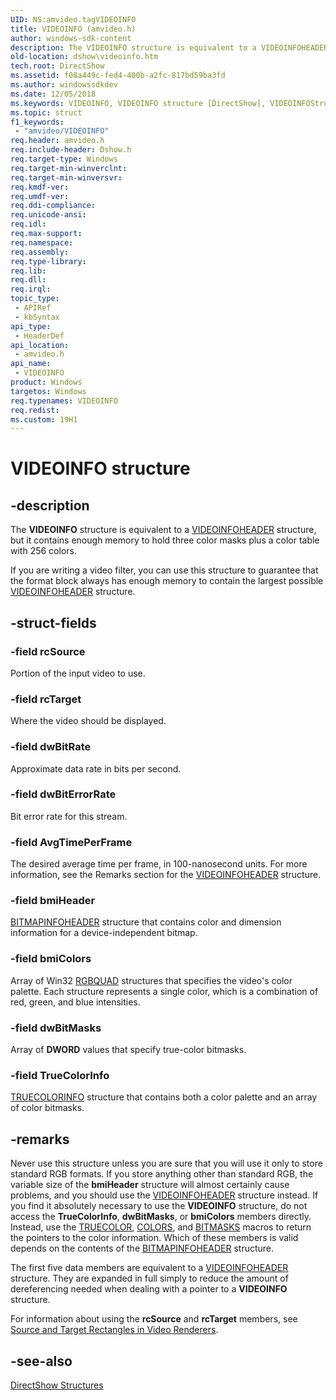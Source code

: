 ```yaml
---
UID: NS:amvideo.tagVIDEOINFO
title: VIDEOINFO (amvideo.h)
author: windows-sdk-content
description: The VIDEOINFO structure is equivalent to a VIDEOINFOHEADER structure, but it contains enough memory to hold three color masks plus a color table with 256 colors.If you are writing a video filter, you can use this structure to guarantee that the format block always has enough memory to contain the largest possible VIDEOINFOHEADER structure.
old-location: dshow\videoinfo.htm
tech.root: DirectShow
ms.assetid: f08a449c-fed4-400b-a2fc-817bd59ba3fd
ms.author: windowssdkdev
ms.date: 12/05/2018
ms.keywords: VIDEOINFO, VIDEOINFO structure [DirectShow], VIDEOINFOStructure, amvideo/VIDEOINFO, dshow.videoinfo
ms.topic: struct
f1_keywords: 
 - "amvideo/VIDEOINFO"
req.header: amvideo.h
req.include-header: Dshow.h
req.target-type: Windows
req.target-min-winverclnt: 
req.target-min-winversvr: 
req.kmdf-ver: 
req.umdf-ver: 
req.ddi-compliance: 
req.unicode-ansi: 
req.idl: 
req.max-support: 
req.namespace: 
req.assembly: 
req.type-library: 
req.lib: 
req.dll: 
req.irql: 
topic_type:
 - APIRef
 - kbSyntax
api_type:
 - HeaderDef
api_location:
 - amvideo.h
api_name:
 - VIDEOINFO
product: Windows
targetos: Windows
req.typenames: VIDEOINFO
req.redist: 
ms.custom: 19H1
---
```


# VIDEOINFO structure


## -description



The <b>VIDEOINFO</b> structure is equivalent to a <a href="https://docs.microsoft.com/previous-versions/windows/desktop/api/amvideo/ns-amvideo-videoinfoheader">VIDEOINFOHEADER</a> structure, but it contains enough memory to hold three color masks plus a color table with 256 colors.

If you are writing a video filter, you can use this structure to guarantee that the format block always has enough memory to contain the largest possible <a href="https://docs.microsoft.com/previous-versions/windows/desktop/api/amvideo/ns-amvideo-videoinfoheader">VIDEOINFOHEADER</a> structure.




## -struct-fields




### -field rcSource

Portion of the input video to use.
          


### -field rcTarget

Where the video should be displayed.
          


### -field dwBitRate

Approximate data rate in bits per second.
          


### -field dwBitErrorRate

Bit error rate for this stream.
          


### -field AvgTimePerFrame

The desired average time per frame, in 100-nanosecond units. For more information, see the Remarks section for the <a href="https://docs.microsoft.com/previous-versions/windows/desktop/api/amvideo/ns-amvideo-videoinfoheader">VIDEOINFOHEADER</a> structure.
          


### -field bmiHeader


<a href="https://docs.microsoft.com/windows/desktop/api/wingdi/ns-wingdi-bitmapinfoheader">BITMAPINFOHEADER</a> structure that contains color and dimension information for a device-independent bitmap.
          


### -field bmiColors

Array of Win32 <a href="https://docs.microsoft.com/windows/desktop/api/wingdi/ns-wingdi-rgbquad">RGBQUAD</a> structures that specifies the video's color palette. Each structure represents a single color, which is a combination of red, green, and blue intensities.
            


### -field dwBitMasks

Array of <b>DWORD</b> values that specify true-color bitmasks.
            


### -field TrueColorInfo


<a href="https://docs.microsoft.com/previous-versions/windows/desktop/api/amvideo/ns-amvideo-truecolorinfo">TRUECOLORINFO</a> structure that contains both a color palette and an array of color bitmasks.
            


## -remarks



Never use this structure unless you are sure that you will use it only to store standard RGB formats. If you store anything other than standard RGB, the variable size of the <b>bmiHeader</b> structure will almost certainly cause problems, and you should use the <a href="https://docs.microsoft.com/previous-versions/windows/desktop/api/amvideo/ns-amvideo-videoinfoheader">VIDEOINFOHEADER</a> structure instead. If you find it absolutely necessary to use the <b>VIDEOINFO</b> structure, do not access the <b>TrueColorInfo</b>, <b>dwBitMasks</b>, or <b>bmiColors</b> members directly. Instead, use the <a href="https://docs.microsoft.com/previous-versions/windows/desktop/legacy/dd407230(v=vs.85)">TRUECOLOR</a>, <a href="https://docs.microsoft.com/windows/desktop/api/amvideo/nf-amvideo-colors">COLORS</a>, and <a href="https://docs.microsoft.com/windows/desktop/api/amvideo/nf-amvideo-bitmasks">BITMASKS</a> macros to return the pointers to the color information. Which of these members is valid depends on the contents of the <a href="https://docs.microsoft.com/windows/desktop/api/wingdi/ns-wingdi-bitmapinfoheader">BITMAPINFOHEADER</a> structure.

The first five data members are equivalent to a <a href="https://docs.microsoft.com/previous-versions/windows/desktop/api/amvideo/ns-amvideo-videoinfoheader">VIDEOINFOHEADER</a> structure. They are expanded in full simply to reduce the amount of dereferencing needed when dealing with a pointer to a <b>VIDEOINFO</b> structure.

For information about using the <b>rcSource</b> and <b>rcTarget</b> members, see <a href="https://docs.microsoft.com/windows/desktop/DirectShow/source-and-target-rectangles-in-video-renderers">Source and Target Rectangles in Video Renderers</a>.




## -see-also




<a href="https://docs.microsoft.com/windows/desktop/DirectShow/directshow-structures">DirectShow Structures</a>
 

 

